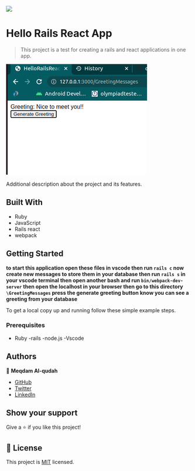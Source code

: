 ![](https://img.shields.io/badge/Microverse-blueviolet)

# Hello Rails React App

> This project is a test for creating a rails and react applications in one app.

![screenshot](./app_screenshot.png)

Additional description about the project and its features.

## Built With

- Ruby
- JavaScript
- Rails react
- webpack



## Getting Started

**to start this application open these files in vscode then run `rails c` now create new messages to store them in your database then run `rails s` in your vscode terminal then open another bash and run `bin/webpack-dev-server` then open the localhost in your browser then go to this directory `\GreetingMessages` press the generate greeting button know you can see a greeting from your database**


To get a local copy up and running follow these simple example steps.

### Prerequisites
 - Ruby
 -rails
 -node.js
 -Vscode



## Authors


👤 **Meqdam Al-qudah**

- [GitHub](https://github.com/MeqdamAlqudah)
- [Twitter](https://twitter.com/MeqdamQudah)
- [LinkedIn](www.linkedin.com/in/meqdam-al-qudah-7514a21b5)

## Show your support

Give a ⭐️ if you like this project!



## 📝 License

This project is [MIT](./MIT.md) licensed.
